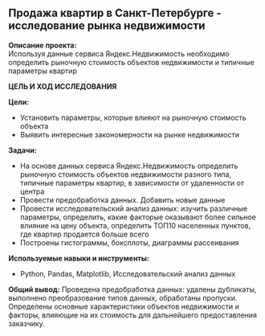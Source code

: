 ﻿## Продажа квартир в Санкт-Петербурге - исследование рынка недвижимости
**Описание проекта:**\
Используя данные сервиса Яндекс.Недвижимость необходимо определить рыночную стоимость объектов недвижимости и типичные параметры квартир

**ЦЕЛЬ И ХОД ИССЛЕДОВАНИЯ**

**Цели:**
- Установить параметры, которые влияют на рыночную стоимость объекта
- Выявить интересные закономерности на рынке недвижимости

**Задачи:**
- На основе данных сервиса Яндекс.Недвижимость определить рыночную стоимость объектов недвижимости разного типа, типичные параметры квартир, в зависимости от удаленности от центра
- Провести предобработка данных. Добавить новые данные
- Провести исследовательский анализ данных: изучить различные параметры, определить, какие факторые оказывают более сильное влияние на цену объекта, определить ТОП10 населенных пунктов, где квартир продается больше всего
- Построены гистограммы, боксплоты, диаграммы рассеивания

**Используемые навыки и инструменты:**
  - Python, Pandas, Matplotlib, Исследовательский анализ данных

**Общий вывод:**
Проведена предобработка данных: удалены дубликаты, выполнено преобразование типов данных, обработаны пропуски.
Определены основные характеристики объектов недвижимости и факторы, влияющие на их стоимость для дальнейшего предоставления заказчику.
